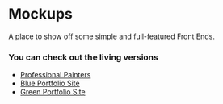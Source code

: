 # Mockups  
A place to show off some simple and full-featured Front Ends.  

### You can check out the living versions
* [Professional Painters](http://codefront.design/sites/mockups/professional-painters)
* [Blue Portfolio Site](http://codefront.design/sites/mockups/my-simple-portfolio)
* [Green Portfolio Site](http://codefront.design/sites/mockups/simple-portfolio)
